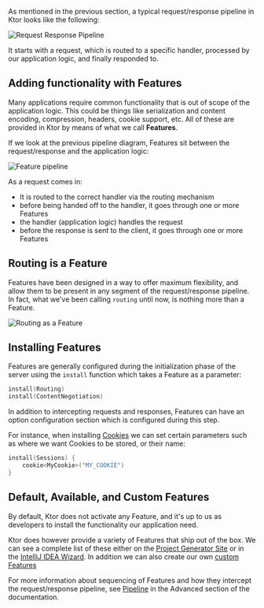 [//]: # (title: Features)


As mentioned in the previous section, a typical request/response pipeline in Ktor looks like the following:

![Request Response Pipeline](request-response-pipeline.svg)

It starts with a request, which is routed to a specific handler, processed by our application logic, and finally responded to. 

## Adding functionality with Features

Many applications require common functionality that is out of scope of the application logic. This could be things like 
serialization and content encoding, compression, headers, cookie support, etc. All of these are provided in Ktor by means of 
what we call **Features**. 

If we look at the previous pipeline diagram, Features sit between the request/response and the application logic:

![Feature pipeline](feature-pipeline.svg)

As a request comes in:

* It is routed to the correct handler via the routing mechanism 
* before being handed off to the handler, it goes through one or more Features
* the handler (application logic) handles the request
* before the response is sent to the client, it goes through one or more Features

## Routing is a Feature

Features have been designed in a way to offer maximum flexibility, and allow them to be present in any segment of the request/response pipeline.
In fact, what we've been calling `routing` until now, is nothing more than a Feature. 

![Routing as a Feature](feature-pipeline-routing.svg)

## Installing Features

Features are generally configured during the initialization phase of the server using the `install`
function which takes a Feature as a parameter:

```kotlin
install(Routing)
install(ContentNegotiation)
```

In addition to intercepting requests and responses, Features can have an option configuration section which is configured during this step.

For instance, when installing [Cookies](working_with_cookies.md) we can set certain parameters such as where we want Cookies to be stored, or their name:

```kotlin
install(Sessions) {
    cookie<MyCookie>("MY_COOKIE")
} 
```

## Default, Available, and Custom Features

By default, Ktor does not activate any Feature, and it's up to us as developers to install the functionality our application need.

Ktor does however provide a variety of Features that ship out of the box. We can see a complete list of these 
either on the [Project Generator Site](https://start.ktor.io) or in the [IntelliJ IDEA Wizard](https://plugins.jetbrains.com/plugin/10823-ktor). In addition
we can also create our own [custom Features](Creating_custom_features.md)

For more information about sequencing of Features and how they intercept the request/response pipeline, see [Pipeline](Pipelines.md) in the Advanced section of the
documentation. 







 



